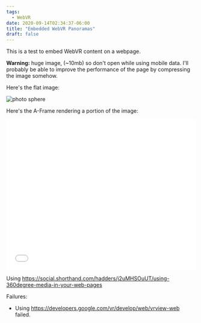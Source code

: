 ```yaml
---
tags:
  - WebVR
date: 2020-09-14T02:34:37-06:00
title: "Embedded WebVR Panoramas"
draft: false
---
```


This is a test to embed WebVR content on a webpage.

**Warning:** huge image, (~10mb) so don't open while using mobile data.
I'll probably be able to improve the performance of the page by
compressing the image somehow.

Here's the flat image:

![photo sphere](/pics/experimental/3d/texas/photo-sphere.jpg)

Here's the A-Frame rendering a portion of the image:

<iframe style="border: 0px solid black;" width="100%" height="400px" src="/pics/experimental/3d/texas/"></iframe>

Using <https://social.shorthand.com/hadders/j2uMHSOuUT/using-360degree-media-in-your-web-pages>

Failures:

- Using <https://developers.google.com/vr/develop/web/vrview-web> failed.
